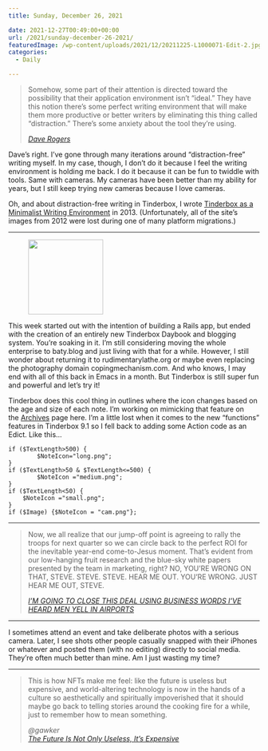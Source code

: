 ```yaml
---
title: Sunday, December 26, 2021

date: 2021-12-27T00:49:00+00:00
url: /2021/sunday-december-26-2021/
featuredImage: /wp-content/uploads/2021/12/20211225-L1000071-Edit-2.jpg
categories:
  - Daily

---
```

<blockquote class="wp-block-quote">
  <p>
    Somehow, some part of their attention is directed toward the possibility that their application environment isn&#8217;t &#8220;ideal.&#8221; They have this notion there&#8217;s some perfect writing environment that will make them more productive or better writers by eliminating this thing called &#8220;distraction.&#8221; There&#8217;s some anxiety about the tool they&#8217;re using.
  </p>
  
  <cite><a href="https://nice-marmot.net">Dave Rogers</a></cite>
</blockquote>

Dave&#8217;s right. I&#8217;ve gone through many iterations around &#8220;distraction-free&#8221; writing myself. In my case, though, I don&#8217;t do it because I feel the writing environment is holding me back. I do it because it can be fun to twiddle with tools. Same with cameras. My cameras have been better than my ability for years, but I still keep trying new cameras because I love cameras.

Oh, and about distraction-free writing in Tinderbox, I wrote&nbsp;[Tinderbox as a Minimalist Writing Environment][1]&nbsp;in 2013. (Unfortunately, all of the site&#8217;s images from 2012 were lost during one of many platform migrations.)

<hr class="wp-block-separator is-style-dots" />

<div class="wp-block-image">
  <figure class="alignright size-full"><img loading="lazy" width="150" height="150" src="http://baty.net/wp-content/uploads/2021/12/tinderboxicon.png" alt=""  /></figure>
</div>

This week started out with the intention of building a Rails app, but ended with the creation of an entirely new Tinderbox Daybook and blogging system. You&#8217;re soaking in it. I&#8217;m still considering moving the whole enterprise to baty.blog and just living with that for a while. However, I still wonder about returning it to rudimentarylathe.org or maybe even replacing the photography domain copingmechanism.com. And who knows, I may end with all of this back in Emacs in a month. But Tinderbox is still super fun and powerful and let&#8217;s try it!

Tinderbox does this cool thing in outlines where the icon changes based on the age and size of each note. I&#8217;m working on mimicking that feature on the&nbsp;[Archives][2]&nbsp;page here. I&#8217;m a little lost when it comes to the new &#8220;functions&#8221; features in Tinderbox 9.1 so I fell back to adding some Action code as an Edict. Like this&#8230;

<pre class="wp-block-code"><code>if ($TextLength&gt;500) {
    	$NoteIcon="long.png";
}
if ($TextLength&gt;50 & $TextLength&lt;=500) {
    	$NoteIcon ="medium.png";
}
if ($TextLength&lt;50) {
	$NoteIcon ="small.png";
}
if ($Image) {$NoteIcon = "cam.png"};</code></pre>

<hr class="wp-block-separator is-style-dots" />

<blockquote class="wp-block-quote">
  <p>
    Now, we all realize that our jump-off point is agreeing to rally the troops for next quarter so we can circle back to the perfect ROI for the inevitable year-end come-to-Jesus moment. That’s evident from our low-hanging fruit research and the blue-sky white papers presented by the team in marketing, right? NO, YOU’RE WRONG ON THAT, STEVE. STEVE. STEVE. HEAR ME OUT. YOU’RE WRONG. JUST HEAR ME OUT, STEVE.
  </p>
  
  <cite><a href="https://www.mcsweeneys.net/articles/im-going-to-close-this-deal-using-business-words-ive-heard-men-yell-in-airports">I’M GOING TO CLOSE THIS DEAL USING BUSINESS WORDS I’VE HEARD MEN YELL IN AIRPORTS</a></cite>
</blockquote>

<hr class="wp-block-separator is-style-dots" />

I sometimes attend an event and take deliberate photos with a serious camera. Later, I see shots other people casually snapped with their iPhones or whatever and posted them (with no editing) directly to social media. They&#8217;re often much better than mine. Am I just wasting my time?

<hr class="wp-block-separator is-style-dots" />

<blockquote class="wp-block-quote">
  <p>
    This is how NFTs make me feel: like the future is useless but expensive, and world-altering technology is now in the hands of a culture so aesthetically and spiritually impoverished that it should maybe go back to telling stories around the cooking fire for a while, just to remember how to mean something.
  </p>
  
  <cite>@gawker<br /><a href="https://www.gawker.com/culture/the-future-is-useless-expensive">The Future Is Not Only Useless, It’s Expensive</a></cite>
</blockquote>

 [1]: https://archive.baty.net/2012/tinderbox-as-a-minimalist-writing-environment/
 [2]: https://daily.baty.net/archives.html
 
 